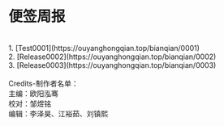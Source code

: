 # 便签周报
<br/>
1. [Test0001](https://ouyanghongqian.top/bianqian/0001)<br/>
2. [Release0002](https://ouyanghongqian.top/bianqian/0002)<br/>
3. [Release0003](https://ouyanghongqian.top/bianqian/0003)<br/>

<br/>
Credits-制作者名单：<br/>
主编：欧阳泓骞<br/>
校对：邹煜铭<br/>
编辑：李泽昊、江裕茹、刘镇熙<br/>
